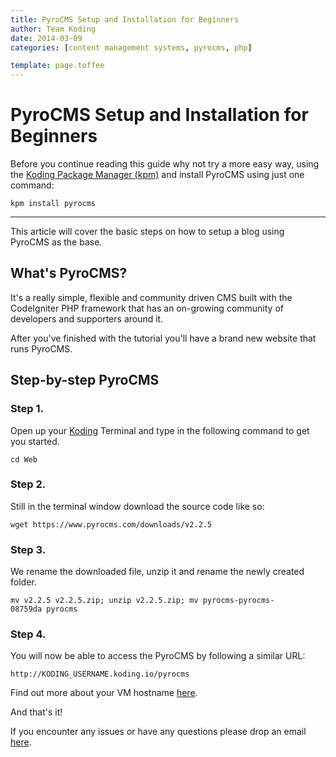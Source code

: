 ```yaml
---
title: PyroCMS Setup and Installation for Beginners
author: Team Koding
date: 2014-03-09
categories: [content management systems, pyrocms, php]

template: page.toffee
---
```


# PyroCMS Setup and Installation for Beginners

Before you continue reading this guide why not try a more easy way, using the [Koding Package Manager (kpm)](http://learn.koding.com/guides/getting-started-kpm/) and install PyroCMS using just one command:

```
kpm install pyrocms
```

***

This article will cover the basic steps on how to setup a blog using PyroCMS as the base.

## What's PyroCMS?

It's a really simple, flexible and community driven CMS built with the CodeIgniter PHP framework that has an on-growing community of developers and supporters around it.

After you've finished with the tutorial you'll have a brand new website that runs PyroCMS.

## Step-by-step PyroCMS

### Step 1.

Open up your [Koding](https://koding.com) Terminal and type in the following command to get you started.

```
cd Web
```

### Step 2.

Still in the terminal window download the source code like so:

```
wget https://www.pyrocms.com/downloads/v2.2.5
```

### Step 3.

We rename the downloaded file, unzip it and rename the newly created folder.

```
mv v2.2.5 v2.2.5.zip; unzip v2.2.5.zip; mv pyrocms-pyrocms-08759da pyrocms
```

### Step 4.

You will now be able to access the PyroCMS by following a similar URL:

```
http://KODING_USERNAME.koding.io/pyrocms
```

Find out more about your VM hostname [here](http://learn.koding.com/faq/vm-hostname/).

And that's it!

If you encounter any issues or have any questions please drop an email [here](mailto:support@koding.com).
